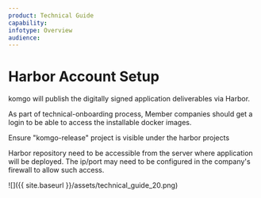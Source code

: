 ```yaml
---
product: Technical Guide
capability:
infotype: Overview
audience:
---
```


# Harbor Account Setup

komgo will publish the digitally signed application deliverables via Harbor. 

As part of technical-onboarding process, Member companies should get a login to be able to access the installable docker images.

Ensure "komgo-release" project is visible under the harbor projects

Harbor repository need to be accessible from the server where application will be deployed. The ip/port may need to be configured in the company's firewall to allow such access.

![]({{ site.baseurl }}/assets/technical_guide_20.png)